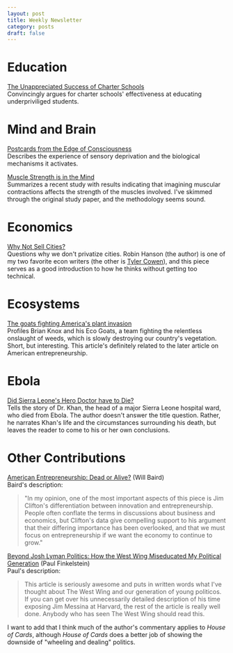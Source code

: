 ```yaml
---
layout: post
title: Weekly Newsletter
category: posts
draft: false
---
```

# Education
[The Unappreciated Success of Charter Schools](http://www.forbes.com/sites/modeledbehavior/2015/01/11/charter-success/)  
Convincingly argues for charter schools' effectiveness at educating
underpriviliged students.

# Mind and Brain
[Postcards from the Edge of Consciousness](http://nautil.us/issue/16/nothingness/postcards-from-the-edge-of-consciousness)  
Describes the experience of sensory deprivation and the biological
mechanisms it activates.

[Muscle Strength is in the Mind](http://www.theatlantic.com/health/archive/2015/01/muscle-strength-is-in-the-mind/384361/)  
Summarizes a recent study with results indicating that imagining
muscular contractions affects the strength of the muscles involved. I've
skimmed through the original study paper, and the methodology seems
sound.

# Economics
[Why Not Sell Cities?](http://www.overcomingbias.com/2015/01/why-not-sell-cities.html)  
Questions why we don't privatize cities. Robin Hanson (the author) is
one of my two favorite econ writers (the other is [Tyler
Cowen](http://marginalrevolution.com/)), and this piece serves as a good
introduction to how he thinks without getting too technical.

# Ecosystems
[The goats fighting America's plant invasion](http://www.bbc.com/news/magazine-30583512)  
Profiles Brian Knox and his Eco Goats, a team fighting
the relentless onslaught of weeds, which is slowly destroying our
country's vegetation. Short, but interesting. This article's definitely
related to the later article on American entrepreneurship.

# Ebola
[Did Sierra Leone's Hero Doctor have to Die?](https://medium.com/matter/did-sierra-leones-hero-doctor-have-to-die-1c1de004941e)  
Tells the story of Dr. Khan, the head of a major Sierra Leone hospital
ward, who died from Ebola. The author doesn't answer the title question.
Rather, he narrates Khan's life and the circumstances surrounding his
death, but leaves the reader to come to
his or her own conclusions.

# Other Contributions
[American Entrepreneurship: Dead or Alive?](http://www.gallup.com/businessjournal/180431/american-entrepreneurship-dead-alive.aspx) (Will Baird)  
Baird's description:

  > "In my opinion, one of the most important aspects of this piece is
  > Jim Clifton's differentiation between innovation and
  > entrepreneurship.  People often conflate the terms in discussions
  > about business and economics, but Clifton's data give compelling
  > support to his argument that their differing importance has been
  > overlooked, and that we must focus on entrepreneurship if we want
  > the economy to continue to grow."

[Beyond Josh Lyman Politics: How the West Wing Miseducated My Political Generation](http://www.frontporchrepublic.com/2015/01/beyond-josh-lyman-politics-west-wing-miseducated-political-generation/#comments) (Paul Finkelstein)  
Paul's description:

  > This article is seriously awesome and puts in written words what
  > I've thought about The West Wing and our generation of young
  > politicos. If you can get over his unnecessarily detailed
  > description of his time exposing Jim Messina at Harvard, the rest of
  > the article is really well done. Anybody who has seen The West Wing
  > should read this.

I want to add that I think much of the author's commentary applies to
*House of Cards*, although *House of Cards* does a better job of showing
the downside of "wheeling and dealing" politics.
